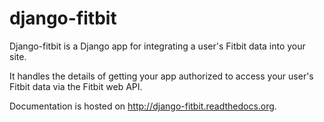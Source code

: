 django-fitbit
=============

Django-fitbit is a Django app for integrating a user's Fitbit data into your
site.

It handles the details of getting your app authorized to access your user's
Fitbit data via the Fitbit web API.

Documentation is hosted on <http://django-fitbit.readthedocs.org>.
